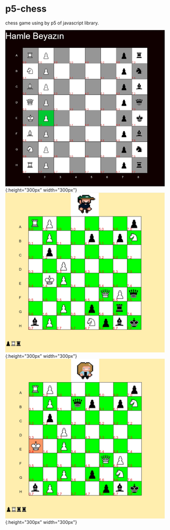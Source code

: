 # p5-chess
chess game using by p5 of javascript library.

![image1](screenshots/default_game_board.jpg){:height="300px" width="300px"}
![image2](screenshots/player1.jpg){:height="300px" width="300px"}
![image3](screenshots/player2.jpg){:height="300px" width="300px"}